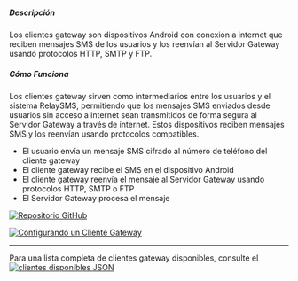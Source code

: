 ##### Descripción

Los clientes gateway son dispositivos Android con conexión a internet que reciben mensajes SMS de los usuarios y los reenvían al Servidor Gateway usando protocolos HTTP, SMTP y FTP.

##### Cómo Funciona

Los clientes gateway sirven como intermediarios entre los usuarios y el sistema RelaySMS, permitiendo que los mensajes SMS enviados desde usuarios sin acceso a internet sean transmitidos de forma segura al Servidor Gateway a través de internet. Estos dispositivos reciben mensajes SMS y los reenvían usando protocolos compatibles.

- El usuario envía un mensaje SMS cifrado al número de teléfono del cliente gateway
- El cliente gateway recibe el SMS en el dispositivo Android
- El cliente gateway reenvía el mensaje al Servidor Gateway usando protocolos HTTP, SMTP o FTP
- El Servidor Gateway procesa el mensaje

[![Repositorio GitHub](https://img.shields.io/badge/GitHub-Source_Code-black?logo=github)](https://github.com/dekusms/DekuSMS-Android)

[![Configurando un Cliente Gateway](https://img.shields.io/badge/📚_Docs-Setup_Guide-blue?style=for-the-badge)](https://docs.smswithoutborders.com/docs/Gateway%20Clients%20Guide/GatewayClientsGuide)

---

Para una lista completa de clientes gateway disponibles, consulte el [![clientes disponibles JSON](https://img.shields.io/badge/_Clientes_Disponibles-JSON-blue?style=for-the-badge)](https://gatewayserver.smswithoutborders.com/v3/clients)
